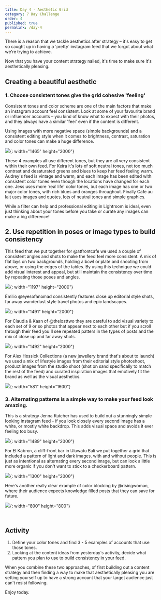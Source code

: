 ```yaml
---
title: Day 4 - Aesthetic Grid
category: 7 Day Challenge
order: 4
published: true
permalink: /day-4
---
```


There is a reason that we tackle aesthetics after strategy – it's easy to get so caught up in having a 'pretty' instagram feed that we forgot about what we're trying to achieve.&nbsp;

Now that you have your content strategy nailed, it's time to make sure it's aesthetically pleasing.&nbsp;

## Creating a beautiful aesthetic&nbsp;

### 1\. Choose consistent tones give the grid cohesive 'feeling'&nbsp;

Consistent tones and color scheme are one of the main factors that make an instagram account feel consistent. Look at some of your favourite brand or influencer accounts – you kind of know what to expect with their photos, and they always have a similar 'feel' even if the content is different.&nbsp;

Using images with more negative space (simple backgrounds) and a consistent editing style when it comes to brightness, contrast, saturation and color tones can make a huge difference.&nbsp;

![](/uploads/instagram-tones-1.png){: width="1465" height="2000"}

These 4 examples all use different tones, but they are all very consistent within their own feed. For Keira it's lots of soft neutral tones, not too much contrast and desaturated greens and blues to keep her feed feeling warm. Audrey's feed is vintage and warm, and each image has been edited with consistent color tones even though the locations have changed for each one. Jess uses more 'real life' color tones, but each image has one or two major color tones, with rich blues and oranges throughout. Finally Cafe au lait uses images and quotes, lots of neutral tones and simple graphics.&nbsp;

While a filter can help and professional editing in Lightroom is ideal, even just thinking about your tones before you take or curate any images can make a big difference\!&nbsp;

## 2\. Use repetition in poses or image types to build consistency&nbsp;

This feed that we put together for @atfrontcafe we used a couple of consistent angles and shots to make the feed feel more consistent. A mix of flat lays on two backgrounds, holding a bowl or plate and shooting from above, or using the edges of the tables. By using this technique we could add visual interest and appeal, but still maintain the consistency over time by repeating those poses and angles.&nbsp;

![](/uploads/front-1.png){: width="1197" height="2000"}

Emilio @eyesofanomad consistently features close up editorial style shots, far away wanderlust style travel photos and epic landscapes.&nbsp;

![](/uploads/screen-shot-2020-01-14-at-7-11-38-pm-1.png){: width="1491" height="2000"}

For Claudia & Kaan of @thelosttwo they are careful to add visual variety to each set of 9 or so photos that appear next to each other but if you scroll through their feed you'll see repeated patters in the types of posts and the mix of close up and far away shots.&nbsp;

![](/uploads/screen-shot-2020-01-14-at-7-19-21-pm-1.png){: width="1492" height="2000"}

For Alex Hossick Collections (a new jewellery brand that's about to launch) we used a mix of lifestyle images from their editorial style photoshoot, product images from the studio shoot (shot on sand specifically to match the rest of the feed) and curated inspiration images that emotively fit the brand as well as the visual aesthetics.&nbsp;

![](/uploads/egyptsea-1.jpg){: width="581" height="1600"}

### 3\. Alternating patterns is a simple way to make your feed look amazing.&nbsp;

This is a strategy Jenna Kutcher has used to build out a stunningly simple looking instagram feed - if you look closely every second image has a white, or mostly white backdrop. This adds visual space and avoids it ever feeling too busy.&nbsp;

![](/uploads/screen-shot-2020-01-14-at-7-27-25-pm-1.png){: width="1489" height="2000"}

For El Kabron, a cliff-front bar in Uluwatu Bali we put together a grid that included a pattern of light and dark images, with and without people. This is just as intentional as alternating every second image, but can look a little more organic if you don't want to stick to a checkerboard pattern.&nbsp;

![](/uploads/elkabron-1.png){: width="1300" height="2000"}

Here's another really clear example of color blocking by @risingwoman, where their audience expects knowledge filled posts that they can save for future.&nbsp;

![](/uploads/screen-shot-2020-01-14-at-7-38-54-pm-1.png){: width="800" height="800"}

&nbsp;

## Activity&nbsp;

1. Define your color tones and find 3 - 5 examples of accounts that use those tones.&nbsp;
2. Looking at the content ideas from yesterday's activity, decide what pattern you plan to use to build consistency in your feed.&nbsp;

When you combine these two approaches, of first building out a content strategy and then finding a way to make that aesthetically pleasing you are setting yourself up to have a strong account that your target audience just can't resist following.&nbsp;

Enjoy today.&nbsp;
